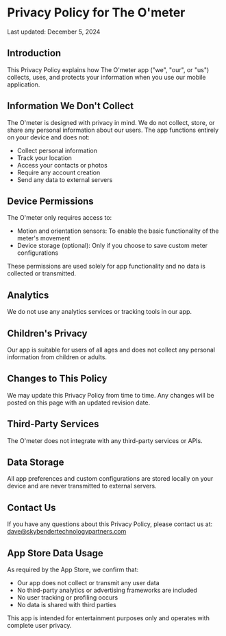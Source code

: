 
# Privacy Policy for The O'meter

Last updated: December 5, 2024

## Introduction

This Privacy Policy explains how The O'meter app ("we", "our", or "us") collects, uses, and protects your information when you use our mobile application.

## Information We Don't Collect

The O'meter is designed with privacy in mind. We do not collect, store, or share any personal information about our users. The app functions entirely on your device and does not:
- Collect personal information
- Track your location
- Access your contacts or photos
- Require any account creation
- Send any data to external servers

## Device Permissions

The O'meter only requires access to:
- Motion and orientation sensors: To enable the basic functionality of the meter's movement
- Device storage (optional): Only if you choose to save custom meter configurations

These permissions are used solely for app functionality and no data is collected or transmitted.

## Analytics

We do not use any analytics services or tracking tools in our app.

## Children's Privacy

Our app is suitable for users of all ages and does not collect any personal information from children or adults.

## Changes to This Policy

We may update this Privacy Policy from time to time. Any changes will be posted on this page with an updated revision date.

## Third-Party Services

The O'meter does not integrate with any third-party services or APIs.

## Data Storage

All app preferences and custom configurations are stored locally on your device and are never transmitted to external servers.

## Contact Us

If you have any questions about this Privacy Policy, please contact us at:
dave@skybendertechnologypartners.com

## App Store Data Usage

As required by the App Store, we confirm that:
- Our app does not collect or transmit any user data
- No third-party analytics or advertising frameworks are included
- No user tracking or profiling occurs
- No data is shared with third parties

This app is intended for entertainment purposes only and operates with complete user privacy.
